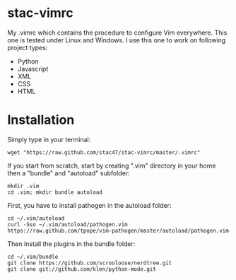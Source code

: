 stac-vimrc
==========

My .vimrc which contains the procedure to configure Vim everywhere.  This one
is tested under Linux and Windows. I use this one to work on following project
types:

* Python
* Javascript
* XML
* CSS
* HTML

Installation
============

Simply type in your terminal:

    wget "https://raw.github.com/stac47/stac-vimrc/master/.vimrc"
    
If you start from scratch, start by creating ".vim" directory in your home then
a "bundle" and "autoload" subfolder:

    mkdir .vim
    cd .vim; mkdir bundle autoload
    
First, you have to install pathogen in the autoload folder:

    cd ~/.vim/autoload
    curl -Sso ~/.vim/autoload/pathogen.vim https://raw.github.com/tpope/vim-pathogen/master/autoload/pathogen.vim
    
Then install the plugins in the bundle folder:

    cd ~/.vim/bundle
    git clone https://github.com/scrooloose/nerdtree.git
    git clone git://github.com/klen/python-mode.git
